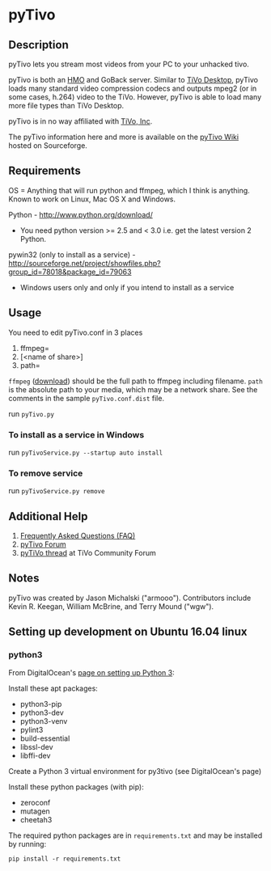 # pyTivo

## Description

pyTivo lets you stream most videos from your PC to your unhacked tivo.

pyTivo is both an [HMO][HMO spec] and GoBack server. Similar to [TiVo Desktop][],
pyTivo loads many standard video compression codecs and outputs mpeg2 (or in some
cases, h.264) video to the TiVo. However, pyTivo is able to load many more file
types than TiVo Desktop.

pyTivo is in no way affiliated with [TiVo, Inc][TiVo]. 

The pyTivo information here and more is available on the [pyTivo Wiki][] hosted on Sourceforge.

## Requirements

OS = Anything that will run python and ffmpeg, which I think is
anything. Known to work on Linux, Mac OS X and Windows.

Python - http://www.python.org/download/

- You need python version >= 2.5 and < 3.0 i.e. get the latest version 2 Python.

pywin32 (only to install as a service) -
http://sourceforge.net/project/showfiles.php?group_id=78018&package_id=79063
- Windows users only and only if you intend to install as a service

## Usage

You need to edit pyTivo.conf in 3 places

1. ffmpeg=
2. [&lt;name of share>]
3. path=

`ffmpeg` ([download][ffmpeg download]) should be the full path to ffmpeg including filename.
`path` is the absolute path to your media, which may be a network share. See the comments
in the sample `pyTivo.conf.dist` file.

run `pyTivo.py`

### To install as a service in Windows

run `pyTivoService.py --startup auto install`

### To remove service

run `pyTivoService.py remove`

## Additional Help

1. [Frequently Asked Questions (FAQ)][pyTivo FAQ]
1. [pyTivo Forum][]
1. [pyTiVo thread][] at TiVo Community Forum 

## Notes
pyTivo was created by Jason Michalski ("armooo"). Contributors include
Kevin R. Keegan, William McBrine, and Terry Mound ("wgw").

[HMO spec]: <http://tivopod.sourceforge.net/tivohomemedia.pdf> "TiVo Home Media Option specification"
[TiVo Desktop]: <https://support.tivo.com/articles/Installation_Setup_Configuration/TiVo-Desktop-Desktop-Plus-for-PC-Installation-and-Use> "TiVo Desktop support"
[TiVo]: <https://www.tivo.com/> "TiVo website"
[pyTivo Wiki]: <https://pytivo.sourceforge.io/wiki/index.php/PyTivo> "pyTivo Wiki"
[ffmpeg download]: <https://ffmpeg.org/download.html> "Download FFmpeg"
[pyTivo FAQ]: <https://pytivo.sourceforge.io/wiki/index.php/Frequently_Asked_Questions> "pytivo FAQ"
[pyTivo Forum]: <https://pytivo.sourceforge.io/forum/> "pyTivo Forum"
[pyTiVo thread]: <http://www.tivocommunity.com/tivo-vb/showthread.php?t=328459> "pyTiVo thread on TiVo Community Forum"

## Setting up development on Ubuntu 16.04 linux

### python3

From DigitalOcean's [page on setting up Python 3](https://www.digitalocean.com/community/tutorials/how-to-install-python-3-and-set-up-a-programming-environment-on-an-ubuntu-16-04-server):

Install these apt packages:
- python3-pip
- python3-dev
- python3-venv
- pylint3
- build-essential
- libssl-dev
- libffi-dev

Create a Python 3 virtual environment for py3tivo (see DigitalOcean's page)

Install these python packages (with pip):
- zeroconf
- mutagen
- cheetah3

The required python packages are in `requirements.txt` and may be installed by running:

    pip install -r requirements.txt



